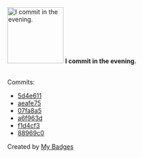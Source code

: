 <img src="https://my-badges.github.io/my-badges/evening-commits.png" alt="I commit in the evening." title="I commit in the evening." width="128">
<strong>I commit in the evening.</strong>
<br><br>

Commits:

- <a href="https://github.com/andrewjswan/esphome-config/commit/5d4e611ef7c77416429202c382c2c8140f87a93d">5d4e611</a>
- <a href="https://github.com/andrewjswan/matrix-lamp/commit/aeafe7536b9fc9da79c2c3c4842b767e94cd440a">aeafe75</a>
- <a href="https://github.com/andrewjswan/matrix-lamp/commit/07fa8a5fb435349f8b1fc6e5574cadab2a3bc6c6">07fa8a5</a>
- <a href="https://github.com/andrewjswan/matrix-lamp/commit/a6f963d6525948844d99cf87a3ce5de86e920bda">a6f963d</a>
- <a href="https://github.com/andrewjswan/dtek-blackout-schedule-calendars/commit/f1d4cf33232e16a1f0badade329233c255777e4c">f1d4cf3</a>
- <a href="https://github.com/andrewjswan/esphome-config/commit/88969c0e54a920fb9bbe6228ddde4261b2e2e63b">88969c0</a>


Created by <a href="https://github.com/my-badges/my-badges">My Badges</a>